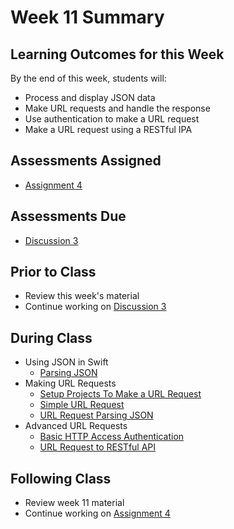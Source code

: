 # Week 11 Summary

## Learning Outcomes for this Week

By the end of this week, students will:

- Process and display JSON data
- Make URL requests and handle the response
- Use authentication to make a URL request
- Make a URL request using a RESTful IPA

## Assessments Assigned

- [Assignment 4](/assessments/assignments/assignment-4.md)

## Assessments Due

- [Discussion 3](/assessments/participation/discussion-3.md)

## Prior to Class

- Review this week's material
- Continue working on [Discussion 3](/assessments/participation/discussion-3.md)

## During Class

- Using JSON in Swift
    - [Parsing JSON](./parsing-json.md)
- Making URL Requests
    - [Setup Projects To Make a URL Request](./setup-url-request.md)
    - [Simple URL Request](./simple-url-request.md)
    - [URL Request Parsing JSON](./request-parsing.md)
- Advanced URL Requests
    - [Basic HTTP Access Authentication](./http-authentication.md)
    - [URL Request to RESTful API](./restful-request.md)

## Following Class

- Review week 11 material
- Continue working on [Assignment 4](/assessments/assignments/assignment-4.md)
